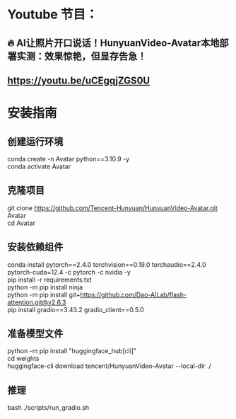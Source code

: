 # Youtube 节目：
## 🔥 AI让照片开口说话！HunyuanVideo-Avatar本地部署实测：效果惊艳，但显存告急！
## https://youtu.be/uCEgqjZGS0U

# 安装指南
## 创建运行环境
conda create -n Avatar python==3.10.9 -y  
conda activate Avatar  

## 克隆项目
git clone https://github.com/Tencent-Hunyuan/HunyuanVideo-Avatar.git Avatar  
cd Avatar  

## 安装依赖组件
conda install pytorch==2.4.0 torchvision==0.19.0 torchaudio==2.4.0 pytorch-cuda=12.4 -c pytorch -c nvidia -y  
pip install -r requirements.txt  
python -m pip install ninja  
python -m pip install git+https://github.com/Dao-AILab/flash-attention.git@v2.6.3  
pip install gradio==3.43.2 gradio_client==0.5.0  

## 准备模型文件
python -m pip install "huggingface_hub[cli]"  
cd weights  
huggingface-cli download tencent/HunyuanVideo-Avatar --local-dir ./  

## 推理
bash ./scripts/run_gradio.sh



  












 
















